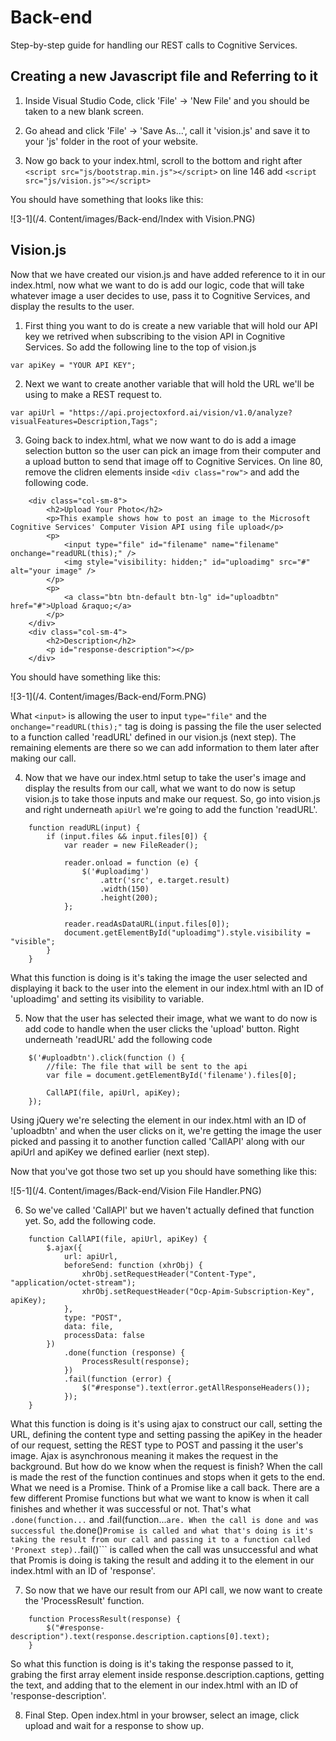 # Back-end

Step-by-step guide for handling our REST calls to Cognitive Services.

## Creating a new Javascript file and Referring to it

1. Inside Visual Studio Code, click 'File' -> 'New File' and you should be taken to a new blank screen.

2. Go ahead and click 'File' -> 'Save As...', call it 'vision.js' and save it to your 'js' folder in the root of your website.

3. Now go back to your index.html, scroll to the bottom and right after ```<script src="js/bootstrap.min.js"></script>``` on line 146 add ```<script src="js/vision.js"></script>```

You should have something that looks like this:

![3-1](/4. Content/images/Back-end/Index with Vision.PNG)

## Vision.js

Now that we have created our vision.js and have added reference to it in our index.html, now what we want to do is add our logic, code that will take whatever image a user decides to use, pass it to Cognitive Services, and display the results to the user.

1. First thing you want to do is create a new variable that will hold our API key we retrived when subscribing to the vision API in Cognitive Services. So add the following line to the top of vision.js

```var apiKey = "YOUR API KEY";```

2. Next we want to create another variable that will hold the URL we'll be using to make a REST request to.

```var apiUrl = "https://api.projectoxford.ai/vision/v1.0/analyze?visualFeatures=Description,Tags";```

3. Going back to index.html, what we now want to do is add a image selection button so the user can pick an image from their computer and a upload button to send that image off to Cognitive Services. On line 80, remove the clidren elements inside ```<div class="row">``` and add the following code.

```
	<div class="col-sm-8">
		<h2>Upload Your Photo</h2>
		<p>This example shows how to post an image to the Microsoft Cognitive Services' Computer Vision API using file upload</p>
		<p>
			<input type="file" id="filename" name="filename" onchange="readURL(this);" />
			<img style="visibility: hidden;" id="uploadimg" src="#" alt="your image" />
		</p>
		<p>
			<a class="btn btn-default btn-lg" id="uploadbtn" href="#">Upload &raquo;</a>
		</p>
	</div>
	<div class="col-sm-4">
		<h2>Description</h2>
		<p id="response-description"></p>
	</div>
```

You should have something like this:

![3-1](/4. Content/images/Back-end/Form.PNG)

What ```<input>``` is allowing the user to input ```type="file"``` and the ```onchange="readURL(this);"``` tag is doing is passing the file the user selected to a function called 'readURL' defined in our vision.js (next step). The remaining elements are there so we can add information to them later after making our call.

4. Now that we have our index.html setup to take the user's image and display the results from our call, what we want to do now is setup vision.js to take those inputs and make our request. So, go into vision.js and right underneath  ```apiUrl``` we're going to add the function 'readURL'.

```
	function readURL(input) {
		if (input.files && input.files[0]) {
			var reader = new FileReader();

			reader.onload = function (e) {
				$('#uploadimg')
					.attr('src', e.target.result)
					.width(150)
					.height(200);
			};

			reader.readAsDataURL(input.files[0]);
			document.getElementById("uploadimg").style.visibility = "visible";
		}
	}
```

What this function is doing is it's taking the image the user selected and displaying it back to the user into the element in our index.html with an ID of 'uploadimg' and setting its visibility to variable.

5. Now that the user has selected their image, what we want to do now is add code to handle when the user clicks the 'upload' button. Right underneath 'readURL' add the following code

```
	$('#uploadbtn').click(function () {
		//file: The file that will be sent to the api
		var file = document.getElementById('filename').files[0];

		CallAPI(file, apiUrl, apiKey);
	});
```

Using jQuery we're selecting the element in our index.html with an ID of 'uploadbtn' and when the user clicks on it, we're getting the image the user picked and passing it to another function called 'CallAPI' along with our apiUrl and apiKey we defined earlier (next step).

Now that you've got those two set up you should have something like this:

![5-1](/4. Content/images/Back-end/Vision File Handler.PNG)

6. So we've called 'CallAPI' but we haven't actually defined that function yet. So, add the following code.

```
	function CallAPI(file, apiUrl, apiKey) {
		$.ajax({
			url: apiUrl,
			beforeSend: function (xhrObj) {
				xhrObj.setRequestHeader("Content-Type", "application/octet-stream");
				xhrObj.setRequestHeader("Ocp-Apim-Subscription-Key", apiKey);
			},
			type: "POST",
			data: file,
			processData: false
		})
			.done(function (response) {
				ProcessResult(response);
			})
			.fail(function (error) {
				$("#response").text(error.getAllResponseHeaders());
			});
	}
```

What this function is doing is it's using ajax to construct our call, setting the URL, defining the content type and setting passing the apiKey in the header of our request, setting the REST type to POST and passing it the user's image.
Ajax is asynchronous meaning it makes the request in the background. But how do we know when the request is finish? When the call is made the rest of the function continues and stops when it gets to the end. What we need is a Promise. Think of a Promise like a call back. There are a few different Promise functions but what we want to know is when it call finishes and whether it was successful or not.
That's what ```.done(function...``` and .fail(function...``` are. When the call is done and was successful the ```.done()``` Promise is called and what that's doing is it's taking the result from our call and passing it to a function called 'Pronext step).
```.fail()``` is called when the call was unsuccessful and what that Promis is doing is taking the result and adding it to the element in our index.html with an ID of 'response'.

7. So now that we have our result from our API call, we now want to create the 'ProcessResult' function.

```
	function ProcessResult(response) {
		$("#response-description").text(response.description.captions[0].text);
	}
```

So what this function is doing is it's taking the response passed to it, grabing the first array element inside response.description.captions, getting the text, and adding that to the element in our index.html with an ID of 'response-description'.

8. Final Step. Open index.html in your browser, select an image, click upload and wait for a response to show up.